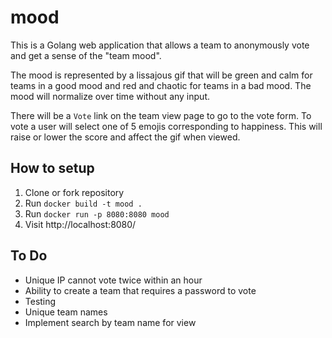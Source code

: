# mood

This is a Golang web application that allows a team to anonymously vote and get a sense of the "team mood".

The mood is represented by a lissajous gif that will be green and calm for teams in a good mood and red and chaotic for teams in a bad mood.
The mood will normalize over time without any input. 

There will be a `Vote` link on the team view page to go to the vote form.
To vote a user will select one of 5 emojis corresponding to happiness.
This will raise or lower the score and affect the gif when viewed.

## How to setup
1. Clone or fork repository
2. Run `docker build -t mood .`
3. Run `docker run -p 8080:8080 mood`
4. Visit http://localhost:8080/

## To Do
- Unique IP cannot vote twice within an hour
- Ability to create a team that requires a password to vote
- Testing
- Unique team names
- Implement search by team name for view

